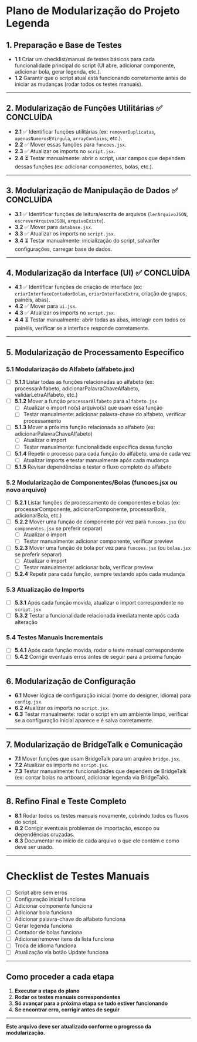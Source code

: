 # Plano de Modularização do Projeto Legenda

## 1. Preparação e Base de Testes
- **1.1** Criar um checklist/manual de testes básicos para cada funcionalidade principal do script (UI abre, adicionar componente, adicionar bola, gerar legenda, etc.).
- **1.2** Garantir que o script atual está funcionando corretamente antes de iniciar as mudanças (rodar todos os testes manuais).

---

## 2. Modularização de Funções Utilitárias ✅ CONCLUÍDA
- **2.1** ✅ Identificar funções utilitárias (ex: `removerDuplicatas`, `apenasNumerosEVirgula`, `arrayContains`, etc.).
- **2.2** ✅ Mover essas funções para `funcoes.jsx`.
- **2.3** ✅ Atualizar os imports no `script.jsx`.
- **2.4** ⏳ Testar manualmente: abrir o script, usar campos que dependem dessas funções (ex: adicionar componentes, bolas, etc.).

---

## 3. Modularização de Manipulação de Dados ✅ CONCLUÍDA
- **3.1** ✅ Identificar funções de leitura/escrita de arquivos (`lerArquivoJSON`, `escreverArquivoJSON`, `arquivoExiste`).
- **3.2** ✅ Mover para `database.jsx`.
- **3.3** ✅ Atualizar os imports no `script.jsx`.
- **3.4** ⏳ Testar manualmente: inicialização do script, salvar/ler configurações, carregar base de dados.

---

## 4. Modularização da Interface (UI) ✅ CONCLUÍDA
- **4.1** ✅ Identificar funções de criação de interface (ex: `criarInterfaceContadorBolas`, `criarInterfaceExtra`, criação de grupos, painéis, abas).
- **4.2** ✅ Mover para `ui.jsx`.
- **4.3** ✅ Atualizar os imports no `script.jsx`.
- **4.4** ⏳ Testar manualmente: abrir todas as abas, interagir com todos os painéis, verificar se a interface responde corretamente.

---

## 5. Modularização de Processamento Específico

### 5.1 Modularização do Alfabeto (alfabeto.jsx)

- [ ] **5.1.1** Listar todas as funções relacionadas ao alfabeto (ex: processarAlfabeto, adicionarPalavraChaveAlfabeto, validarLetraAlfabeto, etc.)
- [ ] **5.1.2** Mover a função `processarAlfabeto` para `alfabeto.jsx`
    - [ ] Atualizar o import no(s) arquivo(s) que usam essa função
    - [ ] Testar manualmente: adicionar palavra-chave do alfabeto, verificar processamento
- [ ] **5.1.3** Mover a próxima função relacionada ao alfabeto (ex: adicionarPalavraChaveAlfabeto)
    - [ ] Atualizar o import
    - [ ] Testar manualmente: funcionalidade específica dessa função
- [ ] **5.1.4** Repetir o processo para cada função do alfabeto, uma de cada vez
    - [ ] Atualizar imports e testar manualmente após cada mudança
- [ ] **5.1.5** Revisar dependências e testar o fluxo completo do alfabeto

### 5.2 Modularização de Componentes/Bolas (funcoes.jsx ou novo arquivo)

- [ ] **5.2.1** Listar funções de processamento de componentes e bolas (ex: processarComponente, adicionarComponente, processarBola, adicionarBola, etc.)
- [ ] **5.2.2** Mover uma função de componente por vez para `funcoes.jsx` (ou `componentes.jsx` se preferir separar)
    - [ ] Atualizar o import
    - [ ] Testar manualmente: adicionar componente, verificar preview
- [ ] **5.2.3** Mover uma função de bola por vez para `funcoes.jsx` (ou `bolas.jsx` se preferir separar)
    - [ ] Atualizar o import
    - [ ] Testar manualmente: adicionar bola, verificar preview
- [ ] **5.2.4** Repetir para cada função, sempre testando após cada mudança

### 5.3 Atualização de Imports

- [ ] **5.3.1** Após cada função movida, atualizar o import correspondente no `script.jsx`
- [ ] **5.3.2** Testar a funcionalidade relacionada imediatamente após cada alteração

### 5.4 Testes Manuais Incrementais

- [ ] **5.4.1** Após cada função movida, rodar o teste manual correspondente
- [ ] **5.4.2** Corrigir eventuais erros antes de seguir para a próxima função

---

## 6. Modularização de Configuração
- **6.1** Mover lógica de configuração inicial (nome do designer, idioma) para `config.jsx`.
- **6.2** Atualizar os imports no `script.jsx`.
- **6.3** Testar manualmente: rodar o script em um ambiente limpo, verificar se a configuração inicial aparece e é salva corretamente.

---

## 7. Modularização de BridgeTalk e Comunicação
- **7.1** Mover funções que usam BridgeTalk para um arquivo `bridge.jsx`.
- **7.2** Atualizar os imports no `script.jsx`.
- **7.3** Testar manualmente: funcionalidades que dependem de BridgeTalk (ex: contar bolas na artboard, adicionar legenda via BridgeTalk).

---

## 8. Refino Final e Teste Completo
- **8.1** Rodar todos os testes manuais novamente, cobrindo todos os fluxos do script.
- **8.2** Corrigir eventuais problemas de importação, escopo ou dependências cruzadas.
- **8.3** Documentar no início de cada arquivo o que ele contém e como deve ser usado.

---

# Checklist de Testes Manuais

- [ ] Script abre sem erros
- [ ] Configuração inicial funciona
- [ ] Adicionar componente funciona
- [ ] Adicionar bola funciona
- [ ] Adicionar palavra-chave do alfabeto funciona
- [ ] Gerar legenda funciona
- [ ] Contador de bolas funciona
- [ ] Adicionar/remover itens da lista funciona
- [ ] Troca de idioma funciona
- [ ] Atualização via botão Update funciona

---

## Como proceder a cada etapa
1. **Executar a etapa do plano**
2. **Rodar os testes manuais correspondentes**
3. **Só avançar para a próxima etapa se tudo estiver funcionando**
4. **Se encontrar erro, corrigir antes de seguir**

---

**Este arquivo deve ser atualizado conforme o progresso da modularização.** 